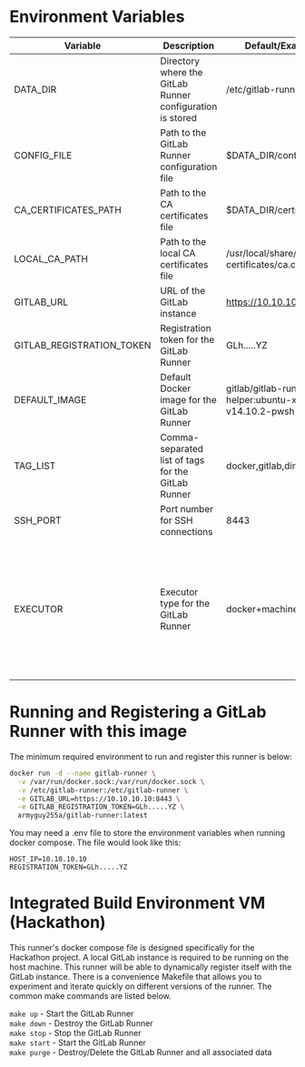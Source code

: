 
# Environment Variables

| Variable | Description | Default/Example | Allowed Values |
|----------|-------------|---------|---------|
| DATA_DIR | Directory where the GitLab Runner configuration is stored | /etc/gitlab-runner ||
| CONFIG_FILE | Path to the GitLab Runner configuration file | $DATA_DIR/config.toml ||
| CA_CERTIFICATES_PATH | Path to the CA certificates file | $DATA_DIR/certs/ca.crt ||
| LOCAL_CA_PATH | Path to the local CA certificates file | /usr/local/share/ca-certificates/ca.crt ||
| GITLAB_URL | URL of the GitLab instance | https://10.10.10.10:8443 ||
| GITLAB_REGISTRATION_TOKEN | Registration token for the GitLab Runner | GLh.....YZ ||
| DEFAULT_IMAGE | Default Docker image for the GitLab Runner | gitlab/gitlab-runner-helper:ubuntu-x86_64-v14.10.2-pwsh ||
| TAG_LIST | Comma-separated list of tags for the GitLab Runner | docker,gitlab,dind ||
| SSH_PORT | Port number for SSH connections | 8443 ||
| EXECUTOR | Executor type for the GitLab Runner | docker+machine | shell, ssh, parallels, docker-windows, instance, custom, virtualbox, docker, docker+machine, kubernetes, docker-autoscaler |

# Running and Registering a GitLab Runner with this image

The minimum required environment to run and register this runner is below:

```bash
docker run -d --name gitlab-runner \
  -v /var/run/docker.sock:/var/run/docker.sock \
  -v /etc/gitlab-runner:/etc/gitlab-runner \
  -e GITLAB_URL=https://10.10.10.10:8443 \
  -e GITLAB_REGISTRATION_TOKEN=GLh.....YZ \
  armyguy255a/gitlab-runner:latest
```

You may need a .env file to store the environment variables when running docker compose. The file would look like this:

```text
HOST_IP=10.10.10.10
REGISTRATION_TOKEN=GLh.....YZ
```

# Integrated Build Environment VM (Hackathon)

This runner's docker compose file is designed specifically for the Hackathon project. A local GitLab instance is required to be running on the host machine. This runner will be able to dynamically register itself with the GitLab instance. There is a convenience Makefile that allows you to experiment and iterate quickly on different versions of the runner. The common make commands are listed below.

`make up` - Start the GitLab Runner \
`make down` - Destroy the GitLab Runner \
`make stop` - Stop the GitLab Runner \
`make start` - Start the GitLab Runner \
`make purge` - Destroy/Delete the GitLab Runner and all associated data 